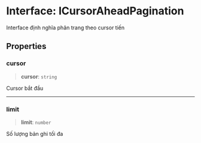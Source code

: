 # Interface: ICursorAheadPagination

Interface định nghĩa phân trang theo cursor tiến

## Properties

<a id="cursor"></a>

### cursor

> **cursor**: `string`

Cursor bắt đầu

***

<a id="limit"></a>

### limit

> **limit**: `number`

Số lượng bản ghi tối đa
